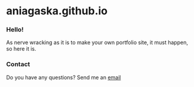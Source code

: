 # aniagaska.github.io

### Hello!

As nerve wracking as it is to make your own portfolio site, it must happen, so here it is.

### Contact

Do you have any questions? Send me an [email](mailto:aniastypul@gmail.com)
